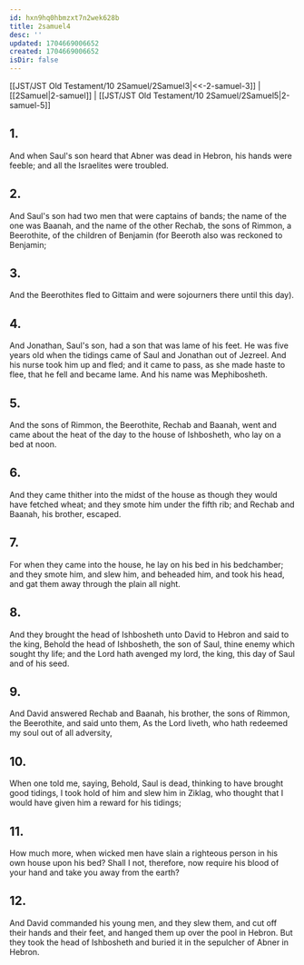 ```yaml
---
id: hxn9hq0hbmzxt7n2wek628b
title: 2samuel4
desc: ''
updated: 1704669006652
created: 1704669006652
isDir: false
---
```

[[JST/JST Old Testament/10 2Samuel/2Samuel3|<<-2-samuel-3]] | [[2Samuel|2-samuel]] | [[JST/JST Old Testament/10 2Samuel/2Samuel5|2-samuel-5]]
## 1.
And when Saul\'s son heard that Abner was dead in Hebron, his hands were feeble; and all the Israelites were troubled.
## 2.
And Saul\'s son had two men that were captains of bands; the name of the one was Baanah, and the name of the other Rechab, the sons of Rimmon, a Beerothite, of the children of Benjamin (for Beeroth also was reckoned to Benjamin;
## 3.
And the Beerothites fled to Gittaim and were sojourners there until this day).
## 4.
And Jonathan, Saul\'s son, had a son that was lame of his feet. He was five years old when the tidings came of Saul and Jonathan out of Jezreel. And his nurse took him up and fled; and it came to pass, as she made haste to flee, that he fell and became lame. And his name was Mephibosheth.
## 5.
And the sons of Rimmon, the Beerothite, Rechab and Baanah, went and came about the heat of the day to the house of Ishbosheth, who lay on a bed at noon.
## 6.
And they came thither into the midst of the house as though they would have fetched wheat; and they smote him under the fifth rib; and Rechab and Baanah, his brother, escaped.
## 7.
For when they came into the house, he lay on his bed in his bedchamber; and they smote him, and slew him, and beheaded him, and took his head, and gat them away through the plain all night.
## 8.
And they brought the head of Ishbosheth unto David to Hebron and said to the king, Behold the head of Ishbosheth, the son of Saul, thine enemy which sought thy life; and the Lord hath avenged my lord, the king, this day of Saul and of his seed.
## 9.
And David answered Rechab and Baanah, his brother, the sons of Rimmon, the Beerothite, and said unto them, As the Lord liveth, who hath redeemed my soul out of all adversity,
## 10.
When one told me, saying, Behold, Saul is dead, thinking to have brought good tidings, I took hold of him and slew him in Ziklag, who thought that I would have given him a reward for his tidings;
## 11.
How much more, when wicked men have slain a righteous person in his own house upon his bed? Shall I not, therefore, now require his blood of your hand and take you away from the earth?
## 12.
And David commanded his young men, and they slew them, and cut off their hands and their feet, and hanged them up over the pool in Hebron. But they took the head of Ishbosheth and buried it in the sepulcher of Abner in Hebron.

